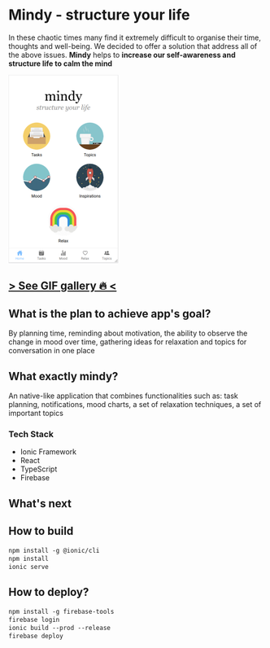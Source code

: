 # Mindy - structure your life 

In these chaotic times many find it extremely difficult to organise their time, thoughts and well-being. We decided to offer a solution that address all of the above issues. **Mindy** helps to **increase our self-awareness and structure life to calm the mind**

![alt text](home.png)

[> See GIF gallery 🔥 <](./docs/gallery.md)
---

## What is the plan to achieve app's goal?

By planning time, reminding about motivation, the ability to observe the change in mood over time, gathering ideas for relaxation and topics for conversation in one place

## What exactly mindy?

An native-like application that combines functionalities such as: task planning, notifications, mood charts, a set of relaxation techniques, a set of important topics

### Tech Stack

 - Ionic Framework
 - React
 - TypeScript
 - Firebase


## What's next


## How to build

```shell
npm install -g @ionic/cli
npm install
ionic serve
```

## How to deploy?

```shell
npm install -g firebase-tools
firebase login
ionic build --prod --release
firebase deploy
```


